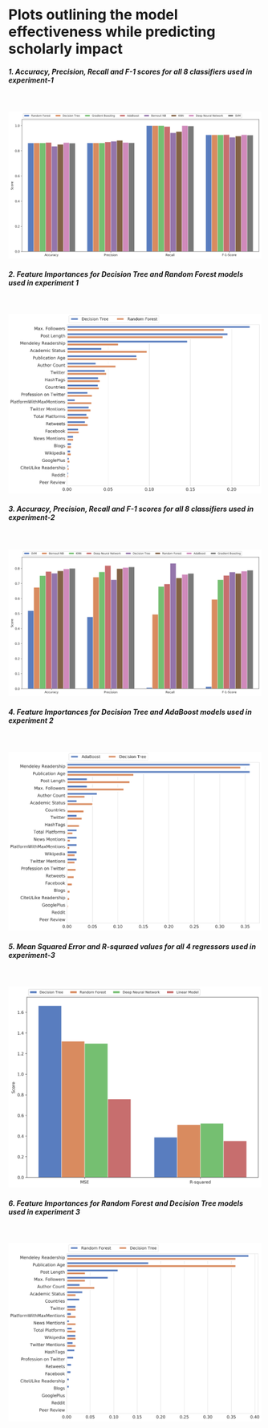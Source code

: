 # Plots outlining the model effectiveness  while predicting scholarly impact

##### 1. Accuracy, Precision, Recall and F-1 scores for all 8 classifiers used in experiment-1

<br>

![png](img/output_10_0.png)

##### 2. Feature Importances for Decision Tree and Random Forest models used in experiment 1

<br>

![png](img/output_30_0.png)

##### 3. Accuracy, Precision, Recall and F-1 scores for all 8 classifiers used in experiment-2

<br>

![png](img/output_17_0.png)

##### 4. Feature Importances for Decision Tree and AdaBoost models used in experiment 2

<br>

![png](img/output_35_0.png)

##### 5. Mean Squared Error and R-squraed values for all 4 regressors used in experiment-3

<br>

![png](img/output_24_0.png)

##### 6. Feature Importances for Random Forest and Decision Tree models used in experiment 3

<br>

![png](img/output_40_0.png)

